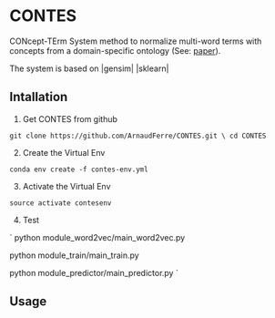 # CONTES
CONcept-TErm System method to normalize multi-word terms with concepts from a domain-specific ontology (See: [paper](http://www.aclweb.org/anthology/W17-2312)).

The system is based on |gensim| |sklearn|

## Intallation
1. Get CONTES from github

`
git clone https://github.com/ArnaudFerre/CONTES.git \
cd CONTES
`

2. Create the Virtual Env

`
conda env create -f contes-env.yml
`

3. Activate the Virtual Env

`
source activate contesenv
`

4. Test

`
python module_word2vec/main_word2vec.py

python module_train/main_train.py

python module_predictor/main_predictor.py
`


## Usage
